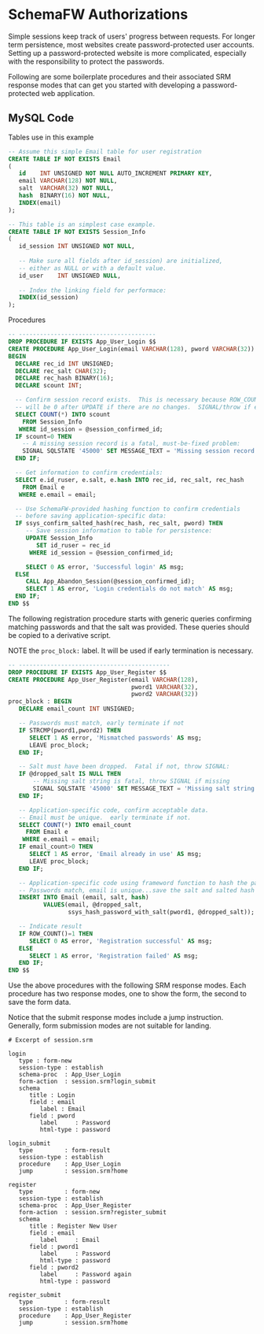 # SchemaFW Authorizations

Simple sessions keep track of users' progress between requests.  For longer term
persistence, most websites create password-protected user accounts.  Setting up a
password-protected website is more complicated, especially with the responsibility
to protect the passwords.

Following are some boilerplate procedures and their associated SRM response modes
that can get you started with developing a password-protected web application.

## MySQL Code

Tables use in this example

~~~sql
-- Assume this simple Email table for user registration
CREATE TABLE IF NOT EXISTS Email
(
   id    INT UNSIGNED NOT NULL AUTO_INCREMENT PRIMARY KEY,
   email VARCHAR(128) NOT NULL,
   salt  VARCHAR(32) NOT NULL,
   hash  BINARY(16) NOT NULL,
   INDEX(email)
);

-- This table is an simplest case example. 
CREATE TABLE IF NOT EXISTS Session_Info
(
   id_session INT UNSIGNED NOT NULL,
   
   -- Make sure all fields after id_session) are initialized,
   -- either as NULL or with a default value.
   id_user    INT UNSIGNED NULL,
   
   -- Index the linking field for performace:
   INDEX(id_session)
);
~~~

Procedures

~~~sql
-- ---------------------------------------
DROP PROCEDURE IF EXISTS App_User_Login $$
CREATE PROCEDURE App_User_Login(email VARCHAR(128), pword VARCHAR(32))
BEGIN
  DECLARE rec_id INT UNSIGNED;
  DECLARE rec_salt CHAR(32);
  DECLARE rec_hash BINARY(16);
  DECLARE scount INT;

  -- Confirm session record exists.  This is necessary because ROW_COUNT()
  -- will be 0 after UPDATE if there are no changes.  SIGNAL/throw if error.
  SELECT COUNT(*) INTO scount
    FROM Session_Info
   WHERE id_session = @session_confirmed_id;
  IF scount=0 THEN
    -- A missing session record is a fatal, must-be-fixed problem:
    SIGNAL SQLSTATE '45000' SET MESSAGE_TEXT = 'Missing session record.';
  END IF;

  -- Get information to confirm credentials:
  SELECT e.id_ruser, e.salt, e.hash INTO rec_id, rec_salt, rec_hash
    FROM Email e
   WHERE e.email = email;

  -- Use SchemaFW-provided hashing function to confirm credentials
  -- before saving application-specific data:
  IF ssys_confirm_salted_hash(rec_hash, rec_salt, pword) THEN
     -- Save session information to table for persistence:
     UPDATE Session_Info
        SET id_ruser = rec_id
      WHERE id_session = @session_confirmed_id;

     SELECT 0 AS error, 'Successful login' AS msg;
  ELSE
     CALL App_Abandon_Session(@session_confirmed_id);
     SELECT 1 AS error, 'Login credentials do not match' AS msg;
  END IF;
END $$
~~~

The following registration procedure starts with generic queries confirming
matching passwords and that the salt was provided.  These queries should be
copied to a derivative script.

NOTE the `proc_block:` label.  It will be used if early termination is necessary.
~~~sql
-- -------------------------------------------
DROP PROCEDURE IF EXISTS App_User_Register $$
CREATE PROCEDURE App_User_Register(email VARCHAR(128),
                                   pword1 VARCHAR(32),
                                   pword2 VARCHAR(32))
proc_block : BEGIN
   DECLARE email_count INT UNSIGNED;

   -- Passwords must match, early terminate if not
   IF STRCMP(pword1,pword2) THEN
      SELECT 1 AS error, 'Mismatched passwords' AS msg;
      LEAVE proc_block;
   END IF;

   -- Salt must have been dropped.  Fatal if not, throw SIGNAL:
   IF @dropped_salt IS NULL THEN
       -- Missing salt string is fatal, throw SIGNAL if missing
       SIGNAL SQLSTATE '45000' SET MESSAGE_TEXT = 'Missing salt string.';
   END IF;

   -- Application-specific code, confirm acceptable data.
   -- Email must be unique.  early terminate if not.
   SELECT COUNT(*) INTO email_count
     FROM Email e
    WHERE e.email = email;
   IF email_count>0 THEN
      SELECT 1 AS error, 'Email already in use' AS msg;
      LEAVE proc_block;
   END IF;

   -- Application-specific code using frameword function to hash the password
   -- Passwords match, email is unique...save the salt and salted hash value:
   INSERT INTO Email (email, salt, hash)
          VALUES(email, @dropped_salt,
                 ssys_hash_password_with_salt(pword1, @dropped_salt));

   -- Indicate result
   IF ROW_COUNT()=1 THEN                 
      SELECT 0 AS error, 'Registration successful' AS msg;
   ELSE
      SELECT 1 AS error, 'Registration failed' AS msg;
   END IF;
END $$
~~~

Use the above procedures with the following SRM response modes.  Each procedure
has two response modes, one to show the form, the second to save the form data.

Notice that the submit response modes include a jump instruction.  Generally,
form submission modes are not suitable for landing.

~~~srm
# Excerpt of session.srm

login
   type : form-new
   session-type : establish
   schema-proc  : App_User_Login
   form-action  : session.srm?login_submit
   schema
      title : Login
      field : email
         label : Email
      field : pword
         label     : Password
         html-type : password

login_submit
   type         : form-result
   session-type : establish
   procedure    : App_User_Login
   jump         : session.srm?home

register
   type         : form-new
   session-type : establish
   schema-proc  : App_User_Register
   form-action  : session.srm?register_submit
   schema
      title : Register New User
      field : email
         label     : Email
      field : pword1
         label     : Password
         html-type : password
      field : pword2
         label     : Password again
         html-type : password
   
register_submit
   type         : form-result
   session-type : establish
   procedure    : App_User_Register
   jump         : session.srm?home
~~~
